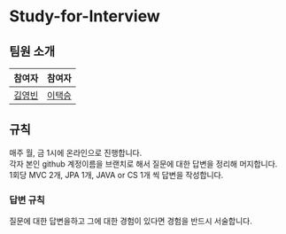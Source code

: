 # Study-for-Interview

## 팀원 소개
참여자|참여자
---|---|
[김영빈](https://github.com/ybkim-dev)|[이택승](https://github.com/dlxortmd987)


## 규칙
매주 월, 금 1시에 온라인으로 진행합니다.
<br>
각자 본인 github 계정이름을 브랜치로 해서 질문에 대한 답변을 정리해 머지합니다.
<br>
1회당 MVC 2개, JPA 1개, JAVA or CS 1개 씩 답변을 작성합니다.

### 답변 규칙
질문에 대한 답변을하고 그에 대한 경험이 있다면 경험을 반드시 서술합니다.

